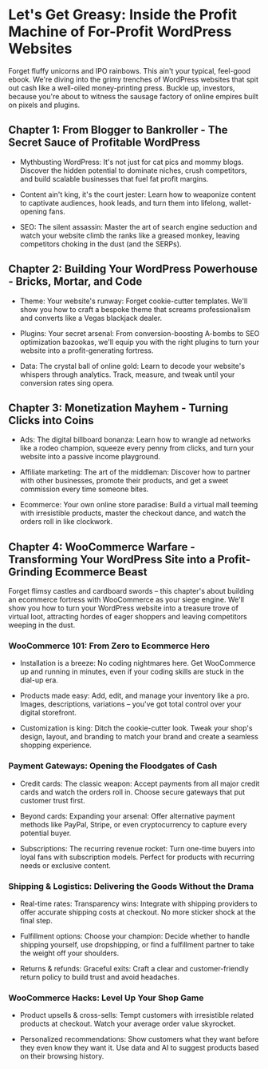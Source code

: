 # Let's Get Greasy: Inside the Profit Machine of For-Profit WordPress Websites

Forget fluffy unicorns and IPO rainbows. This ain't your typical, feel-good ebook. We're diving into the grimy trenches of WordPress websites that spit out cash like a well-oiled money-printing press. Buckle up, investors, because you're about to witness the sausage factory of online empires built on pixels and plugins.

## Chapter 1: From Blogger to Bankroller - The Secret Sauce of Profitable WordPress


* Mythbusting WordPress: It's not just for cat pics and mommy blogs. Discover the hidden potential to dominate niches, crush competitors, and build scalable businesses that fuel fat profit margins.

* Content ain't king, it's the court jester: Learn how to weaponize content to captivate audiences, hook leads, and turn them into lifelong, wallet-opening fans.

* SEO: The silent assassin: Master the art of search engine seduction and watch your website climb the ranks like a greased monkey, leaving competitors choking in the dust (and the SERPs).

## Chapter 2: Building Your WordPress Powerhouse - Bricks, Mortar, and Code


* Theme: Your website's runway: Forget cookie-cutter templates. We'll show you how to craft a bespoke theme that screams professionalism and converts like a Vegas blackjack dealer.

* Plugins: Your secret arsenal: From conversion-boosting A-bombs to SEO optimization bazookas, we'll equip you with the right plugins to turn your website into a profit-generating fortress.

* Data: The crystal ball of online gold: Learn to decode your website's whispers through analytics. Track, measure, and tweak until your conversion rates sing opera.

## Chapter 3: Monetization Mayhem - Turning Clicks into Coins


* Ads: The digital billboard bonanza: Learn how to wrangle ad networks like a rodeo champion, squeeze every penny from clicks, and turn your website into a passive income playground.

* Affiliate marketing: The art of the middleman: Discover how to partner with other businesses, promote their products, and get a sweet commission every time someone bites.

* Ecommerce: Your own online store paradise: Build a virtual mall teeming with irresistible products, master the checkout dance, and watch the orders roll in like clockwork.

## Chapter 4: WooCommerce Warfare - Transforming Your WordPress Site into a Profit-Grinding Ecommerce Beast

Forget flimsy castles and cardboard swords – this chapter's about building an ecommerce fortress with WooCommerce as your siege engine. We'll show you how to turn your WordPress website into a treasure trove of virtual loot, attracting hordes of eager shoppers and leaving competitors weeping in the dust.

### WooCommerce 101: From Zero to Ecommerce Hero


* Installation is a breeze: No coding nightmares here. Get WooCommerce up and running in minutes, even if your coding skills are stuck in the dial-up era.

* Products made easy: Add, edit, and manage your inventory like a pro. Images, descriptions, variations – you've got total control over your digital storefront.

* Customization is king: Ditch the cookie-cutter look. Tweak your shop's design, layout, and branding to match your brand and create a seamless shopping experience.

### Payment Gateways: Opening the Floodgates of Cash


* Credit cards: The classic weapon: Accept payments from all major credit cards and watch the orders roll in. Choose secure gateways that put customer trust first.

* Beyond cards: Expanding your arsenal: Offer alternative payment methods like PayPal, Stripe, or even cryptocurrency to capture every potential buyer.

* Subscriptions: The recurring revenue rocket: Turn one-time buyers into loyal fans with subscription models. Perfect for products with recurring needs or exclusive content.

### Shipping & Logistics: Delivering the Goods Without the Drama


* Real-time rates: Transparency wins: Integrate with shipping providers to offer accurate shipping costs at checkout. No more sticker shock at the final step.

* Fulfillment options: Choose your champion: Decide whether to handle shipping yourself, use dropshipping, or find a fulfillment partner to take the weight off your shoulders.

* Returns & refunds: Graceful exits: Craft a clear and customer-friendly return policy to build trust and avoid headaches.

### WooCommerce Hacks: Level Up Your Shop Game


* Product upsells & cross-sells: Tempt customers with irresistible related products at checkout. Watch your average order value skyrocket.

* Personalized recommendations: Show customers what they want before they even know they want it. Use data and AI to suggest products based on their browsing history.
